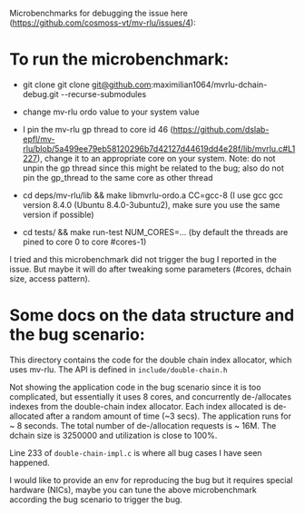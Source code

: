 Microbenchmarks for debugging the issue here (https://github.com/cosmoss-vt/mv-rlu/issues/4):

# To run the microbenchmark:

- git clone git clone git@github.com:maximilian1064/mvrlu-dchain-debug.git --recurse-submodules

- change mv-rlu ordo value to your system value

- I pin the mv-rlu gp thread to core id 46 (https://github.com/dslab-epfl/mv-rlu/blob/5a499ee79eb58120296b7d42127d44619dd4e28f/lib/mvrlu.c#L1227), change it to an appropriate core on your system.
  Note: do not unpin the gp thread since this might be related to the bug; also do not pin the gp\_thread to the same core as other thread

- cd deps/mv-rlu/lib && make libmvrlu-ordo.a CC=gcc-8 (I use gcc gcc version 8.4.0 (Ubuntu 8.4.0-3ubuntu2), make sure you use the same version if possible)

- cd tests/ && make run-test NUM\_CORES=... (by default the threads are pined to core 0 to core #cores-1)

I tried and this microbenchmark did not trigger the bug I reported in the issue. But maybe it will do after tweaking
some parameters (#cores, dchain size, access pattern).

# Some docs on the data structure and the bug scenario:

This directory contains the code for the double chain index allocator, which uses
mv-rlu. The API is defined in `include/double-chain.h`

Not showing the application code in the bug scenario since it is too complicated, but essentially it uses 8 cores, and concurrently de-/allocates indexes from the double-chain index allocator.
Each index allocated is de-allocated after a random amount of time (~3 secs). The application runs for ~ 8 seconds. The total number of de-/allocation requests is ~ 16M. The dchain size is 3250000 and utilization is close to 100%.

Line 233 of `double-chain-impl.c` is where all bug cases I have seen happened.

I would like to provide an env for reproducing the bug but it requires special hardware (NICs), maybe you can tune
the above microbenchmark according the bug scenario to trigger the bug.

